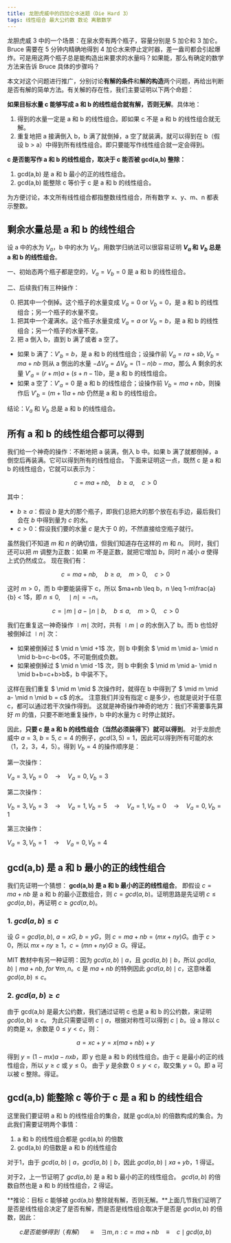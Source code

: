 ```yaml
---
title: 龙胆虎威中的四加仑水迷题（Die Hard 3）
tags: 线性组合 最大公约数 数论 离散数学
---
```


龙胆虎威 3 中的一个场景：在泉水旁有两个瓶子，容量分别是 5 加仑和 3 加仑。
Bruce 需要在 5 分钟内精确地得到 4 加仑水来停止定时器，差一盎司都会引起爆炸。可是用这两个瓶子总是能构造出来要求的水量吗？如果能，那么有确定的数学方法来告诉 Bruce 具体的步骤吗？

本文对这个问题进行推广，分别讨论**有解的条件**和**解的构造**两个问题，再给出判断是否有解的简单方法。有关解的存在性，我们主要证明以下两个命题：

**如果目标水量 c 能够写成 a 和 b 的线性组合就有解，否则无解**。具体地：

1. 得到的水量一定是 a 和 b 的线性组合。即如果 c 不是 a 和 b 的线性组合就无解。
2. 重复地把 a 接满倒入 b，b 满了就倒掉，a 空了就装满，就可以得到在 b（假设 b > a）中得到所有线性组合。即只要能写作线性组合就一定会得到。

**c 是否能写作 a 和 b 的线性组合，取决于 c 能否被 gcd(a,b) 整除：**

1. gcd(a,b) 是 a 和 b 最小的正的线性组合。
2. gcd(a,b) 能整除 c 等价于 c 是 a 和 b 的线性组合。

为方便讨论，本文所有线性组合都指整数线性组合，所有数字 x、y、m、n 都表示整数。

<!--more-->

## 剩余水量总是 a 和 b 的线性组合

设 a 中的水为 $V_a$，b 中的水为 $V_b$，用数学归纳法可以很容易证明 **$V_a$ 和 $V_b$ 总是 a 和 b 的线性组合**。

一、初始态两个瓶子都是空的，$V_a=V_b=0$ 是 a 和 b 的线性组合。

二、后续我们有三种操作：

0. 把其中一个倒掉。这个瓶子的水量变成 $V_a=0 \ \textrm{or} \ V_b=0$，是 a 和 b 的线性组合；另一个瓶子的水量不变。
1. 把其中一个灌满水。这个瓶子水量变成 $V_a=a \ \textrm{or} \  V_b=b$，是 a 和 b 的线性组合；另一个瓶子的水量不变。
2. 把 a 倒入 b，直到 b 满了或者 a 空了。
  * 如果 b 满了：$V'_b=b$，是 a 和 b 的线性组合；设操作前 $V_a=ra+sb, V_b=ma+nb$ 则从 a 倒出的水量 $-\Delta V_a=\Delta V_b=(1-n)b-ma$，那么 A 剩余的水量 $V'_a=(r+m)a+(s+n-1)b$，是 a 和 b 的线性组合。
  * 如果 a 空了：$V'_a=0$ 是 a 和 b 的线性组合；设操作前 $V_b=ma+nb$，则操作后 $V'_b=(m+1)a+nb$ 仍然是 a 和 b 的线性组合。

结论：$V_a$ 和 $V_b$ 总是 a 和 b 的线性组合。

## 所有 a 和 b 的线性组合都可以得到

我们给一个神奇的操作：不断地把 a 装满，倒入 b 中。如果 b 满了就都倒掉，a 倒空后再装满。它可以得到所有的线性组合。
下面来证明这一点，既然 c 是 a 和 b 的线性组合，它就可以表示为：

$$
c=ma+nb, \quad b \geq a, \quad c > 0
$$

其中：

* $b \geq a$：假设 $b$ 是大的那个瓶子，即我们总把大的那个放在右手边，最后我们会在 $b$ 中得到量为 $c$ 的水。
* $c>0$：假设我们要的水量 $c$ 是大于 $0$ 的，不然直接给空瓶子就行。

虽然我们不知道 $m$ 和 $n$ 的确切值，但我们知道存在这样的 $m$ 和 $n$。
同时，我们还可以把 $m$ 调整为正数：如果 $m$ 不是正数，就把它增加 $b$，同时 $n$ 减小 $a$ 使得上式仍然成立。
现在我们有：

$$
c=ma+nb, \quad b \geq a, \quad m>0, \quad c > 0
$$

这时 $m > 0$，而 b 中要能装得下 c，所以 $ma+nb \leq b，n \leq 1-m\frac{a}{b} < 1$，即 $n \leq 0,\quad \mid n \mid = -n$。

$$
c=\mid m \mid a- \mid n \mid b, \quad b \leq a, \quad m > 0, \quad c > 0
$$

我们在重复这一神奇操作 $\mid m \mid$ 次时，共有 $\mid m \mid a$ 的水倒入了 b。而 b 也恰好被倒掉过 $\mid n \mid$ 次：

* 如果被倒掉过 $ \mid n \mid +1$ 次，则 b 中剩余 $ \mid m \mid a- \mid n \mid b-b=c-b<0$，不可能倒成负数。
* 如果被倒掉过 $ \mid n \mid -1$ 次，则 b 中剩余 $ \mid m \mid a- \mid n \mid b+b=c+b>b$，b 中装不下。

这样在我们重复 $ \mid m \mid $ 次操作时，就得在 b 中得到了 $ \mid m \mid a- \mid n \mid b = c$ 的水。
注意我们并没有指定 c 是多少，也就是说对于任意 c，都可以通过若干次操作得到。
这就是神奇操作神奇的地方：我们不需要事先算好 $m$ 的值，只要不断地重复操作，b 中的水量为 c 时停止就好。

因此，**只要 c 是 a 和 b 的线性组合（当然必须装得下）就可以得到**。
对于龙胆虎威中 $a=3,\ b=5,\ c=4$ 的例子，$gcd(3,5)=1$，因此可以得到所有可能的水（1，2，3，4，5）。得到 $V_{b}=4$ 的操作顺序是：

第一次操作：

$V_{a}=3, V_{b}=0 \quad \rightarrow \quad V_{a}=0, V_{b}=3$

第二次操作：

$V_{b}=3, V_{b}=3 \quad \rightarrow \quad V_{a}=1, V_{b}=5 \quad \rightarrow \quad V_{a}=1, V_{b}=0 \quad \rightarrow \quad V_{a}=0, V_{b}=1$

第三次操作：

$V_{a}=3, V_{b}=1 \quad \rightarrow \quad V_{a}=0, V_{b}=4$

## gcd(a,b) 是 a 和 b 最小的正的线性组合

我们先证明一个猜想： **gcd(a,b) 是 a 和 b 最小的正的线性组合**。
即假设 $c=ma+nb$ 是 a 和 b 的最小正数组合，则 $c=gcd(a,b)$。证明思路是先证明 $c\leq gcd(a,b)$，再证明 $c \geq gcd(a,b)$。

### 1. $gcd(a,b) \leq c$

设 $G=gcd(a,b),\ a=xG,\ b=yG$，则 $c=ma+nb=(mx+ny)G$。由于 $c>0$，所以 $mx+ny \geq 1，c=(mn+ny)G \geq G$。得证。

MIT 教材中有另一种证明：因为 $gcd(a,b)  \mid  a$，且 $gcd(a,b)  \mid  b$，所以 $gcd(a,b)  \mid  ma+nb, \ for \ \forall m, n$。c 是 $ma+nb$ 的特例因此 $gcd(a,b)  \mid  c$，这意味着 $gcd(a,b) \leq c$。

### 2. $gcd(a,b) \geq c$

由于 gcd(a,b) 是最大公约数，我们通过证明 c 也是 a 和 b 的公约数，来证明 $gcd(a,b) \geq c$。
为此只需要证明 $c  \mid  a$，根据对称性可以得到 $c  \mid  b$。设 a 除以 c 的商是 x，余数是 $0 \leq y \lt c$，则：

$$
a=xc+y=x(ma+nb)+y
$$

得到 $y=(1-mx)a-nxb$，即 y 也是 a 和 b 的线性组合。由于 c 是最小的正的线性组合，所以 $y \geq c$ 或 $y \leq 0$。
由于 $y$ 是余数 $0 \leq y \lt c$，取交集 $y=0$。即 a 可以被 c 整除。得证。

## gcd(a,b) 能整除 c 等价于 c 是 a 和 b 的线性组合

这里我们要证明 a 和 b 的线性组合的集合，就是 gcd(a,b) 的倍数构成的集合。为此我们需要证明两个事情：

1. a 和 b 的线性组合都是 gcd(a,b) 的倍数
2. gcd(a,b) 的倍数是 a 和 b 的线性组合

对于1，由于 $gcd(a,b)  \mid  a，gcd(a,b)  \mid  b$，因此 $gcd(a,b)  \mid  xa+yb$，1 得证。

对于2，上一节证明了 $gcd(a,b)$ 是 a 和 b 最小的正的线性组合。
$gcd(a,b)$ 的倍数自然也是 a 和 b 的线性组合，2 得证。

**推论：目标 c 能够被 gcd(a,b) 整除就有解，否则无解。**上面几节我们证明了是否是线性组合决定了是否有解，而是否是线性组合取决于是否是 $gcd(a,b)$ 的倍数，因此：

$$
c 是否能够得到（有解）
\quad \equiv \quad
\exists m, n: c=ma+nb
\quad \equiv \quad
c \mid gcd(a,b)
$$